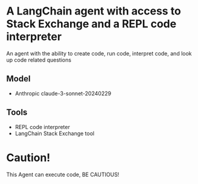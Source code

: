 # A LangChain agent with access to Stack Exchange and a REPL code interpreter

An agent with the ability to create code, run code, interpret code, and look up code related questions

## Model
- Anthropic claude-3-sonnet-20240229

## Tools
- REPL code interpreter
- LangChain Stack Exchange tool

# Caution!
This Agent can execute code, BE CAUTIOUS!
